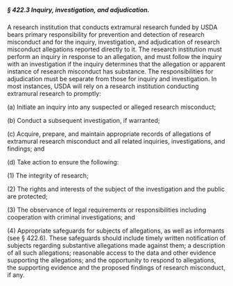 ##### § 422.3 Inquiry, investigation, and adjudication. #####

A research institution that conducts extramural research funded by USDA bears primary responsibility for prevention and detection of research misconduct and for the inquiry, investigation, and adjudication of research misconduct allegations reported directly to it. The research institution must perform an inquiry in response to an allegation, and must follow the inquiry with an investigation if the inquiry determines that the allegation or apparent instance of research misconduct has substance. The responsibilities for adjudication must be separate from those for inquiry and investigation. In most instances, USDA will rely on a research institution conducting extramural research to promptly:

(a) Initiate an inquiry into any suspected or alleged research misconduct;

(b) Conduct a subsequent investigation, if warranted;

(c) Acquire, prepare, and maintain appropriate records of allegations of extramural research misconduct and all related inquiries, investigations, and findings; and

(d) Take action to ensure the following:

(1) The integrity of research;

(2) The rights and interests of the subject of the investigation and the public are protected;

(3) The observance of legal requirements or responsibilities including cooperation with criminal investigations; and

(4) Appropriate safeguards for subjects of allegations, as well as informants (see § 422.6). These safeguards should include timely written notification of subjects regarding substantive allegations made against them; a description of all such allegations; reasonable access to the data and other evidence supporting the allegations; and the opportunity to respond to allegations, the supporting evidence and the proposed findings of research misconduct, if any.